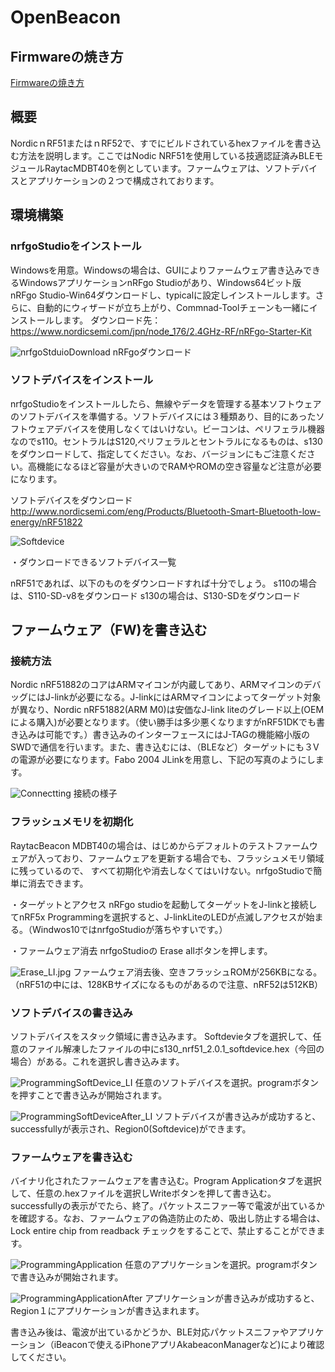 # OpenBeacon

## Firmwareの焼き方

[Firmwareの焼き方](./docs/README.md)

## 概要
NordicｎRF51またはｎRF52で、すでにビルドされているhexファイルを書き込む方法を説明します。ここではNodic NRF51を使用している技適認証済みBLEモジュールRaytacMDBT40を例としています。ファームウェアは、ソフトデバイスとアプリケーションの２つで構成されております。

## 環境構築
### nrfgoStudioをインストール
Windowsを用意。Windowsの場合は、GUIによりファームウェア書き込みできるWindowsアプリケーションnRFgo Studioがあり、Windows64ビット版nRFgo Studio-Win64ダウンロードし、typicalに設定しインストールします。さらに、自動的にウィザードが立ち上がり、Commnad-Toolチェーンも一緒にインストールします。
ダウンロード先：
https://www.nordicsemi.com/jpn/node_176/2.4GHz-RF/nRFgo-Starter-Kit

![nrfgoStduioDownload](./Photo/DownLoadG01.jpg  "nrfgoStudio")
nRFgoダウンロード

### ソフトデバイスをインストール

nrfgoStudioをインストールしたら、無線やデータを管理する基本ソフトウェアのソフトデバイスを準備する。ソフトデバイスには３種類あり、目的にあったソフトウェアデバイスを使用しなくてはいけない。ビーコンは、ペリフェラル機器なのでs110。セントラルはS120,ペリフェラルとセントラルになるものは、s130をダウンロードして、指定してください。なお、バージョンにもご注意ください。高機能になるほど容量が大きいのでRAMやROMの空き容量など注意が必要になります。

ソフトデバイスをダウンロード
http://www.nordicsemi.com/eng/Products/Bluetooth-Smart-Bluetooth-low-energy/nRF51822

![Softdevice](./Photo/Softdevice.png  "Softdevice")

・ダウンロードできるソフトデバイス一覧

nRF51であれば、以下のものをダウンロードすれば十分でしょう。
s110の場合は、S110-SD-v8をダウンロード
s130の場合は、S130-SDをダウンロード　

## ファームウェア（FW)を書き込む

### 接続方法
Nordic nRF51882のコアはARMマイコンが内蔵してあり、ARMマイコンのデバッグにはJ-linkが必要になる。J-linkにはARMマイコンによってターゲット対象が異なり、Nordic nRF51882(ARM M0)は安価なJ-link liteのグレード以上(OEMによる購入)が必要となります。（使い勝手は多少悪くなりますがnRF51DKでも書き込みは可能です。）書き込みのインターフェースにはJ-TAGの機能縮小版のSWDで通信を行います。また、書き込むには、（BLEなど）ターゲットにも３Vの電源が必要になります。Fabo 2004 JLinkを用意し、下記の写真のようにします。

![Connectting](./Photo/Connetting.JPG  "Connectting")
接続の様子

### フラッシュメモリを初期化
RaytacBeacon MDBT40の場合は、はじめからデフォルトのテストファームウェアが入っており、ファームウェアを更新する場合でも、フラッシュメモリ領域に残っているので、 すべて初期化や消去しなくてはいけない。nrfgoStudioで簡単に消去できます。

・ターゲットとアクセス
nRFgo studioを起動してターゲットをJ-linkと接続してnRF5x Programmingを選択すると、J-linkLiteのLEDが点滅しアクセスが始まる。（Windwos10ではnrfgoStudioが落ちやすいです。）

・ファームウェア消去
nrfgoStudioの Erase allボタンを押します。

![Erase_LI.jpg](./Photo/Erase_LI.jpg  "Erase_LI")
ファームウェア消去後、空きフラッシュROMが256KBになる。（nRF51の中には、128KBサイズになるものがあるので注意、nRF52は512KB）


### ソフトデバイスの書き込み
ソフトデバイスをスタック領域に書き込みます。 Softdevieタブを選択して、任意のファイル解凍したファイルの中にs130_nrf51_2.0.1_softdevice.hex（今回の場合）がある。これを選択し書き込みます。


![ProgrammingSoftDevice_LI](./Photo/ProgrammingSoftDevice_LI.jpg  "ProgrammingSoftDevice_LI")
任意のソフトデバイスを選択。programボタンを押すことで書き込みが開始されます。

![ProgrammingSoftDeviceAfter_LI](./Photo/ProgrammingSoftDeviceAfter_LI.jpg  "ProgrammingSoftDeviceAfter_LI")
ソフトデバイスが書き込みが成功すると、successfullyが表示され、Region0(Softdevice)ができます。

### ファームウェアを書き込む

バイナリ化されたファームウェアを書き込む。Program Applicationタブを選択して、任意の.hexファイルを選択しWriteボタンを押して書き込む。successfullyの表示がでたら、終了。パケットスニファー等で電波が出ているかを確認する。なお、ファームウェアの偽造防止のため、吸出し防止する場合は、Lock entire chip from readback チェックをすることで、禁止することができます。

![ProgrammingApplication](./Photo/ProgrammingApplication_LI.jpg  "ProgrammingApplication_LI")
任意のアプリケーションを選択。programボタンで書き込みが開始されます。

![ProgrammingApplicationAfter](./Photo/ProgrammingApplicationAfter_LI.jpg  "ProgrammingApplicationAfter_LI")
アプリケーションが書き込みが成功すると、Region１にアプリケーションが書き込まれます。

書き込み後は、電波が出ているかどうか、BLE対応パケットスニファやアプリケーション（iBeaconで使えるiPhoneアプリAkabeaconManagerなど)により確認してください。
